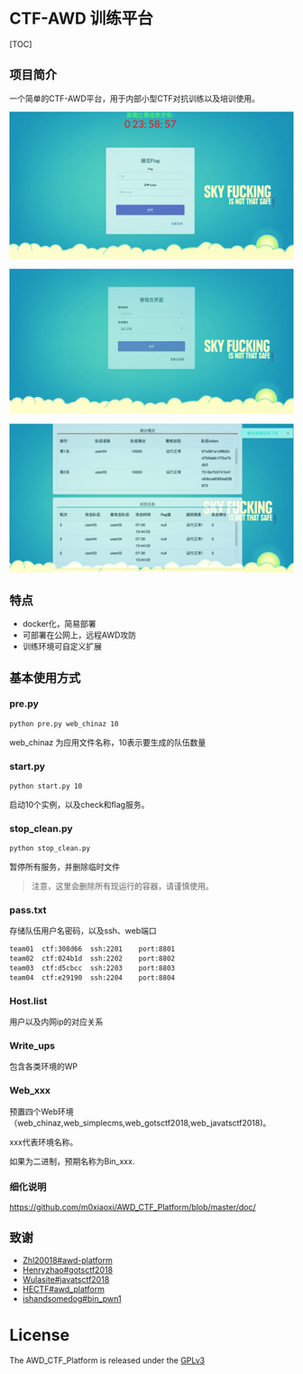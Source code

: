 # CTF-AWD 训练平台

[TOC]

## 项目简介

一个简单的CTF-AWD平台，用于内部小型CTF对抗训练以及培训使用。

![1](img/1.png)

![2](img/2.png)



![](img/3.png)

## 特点

- docker化，简易部署
- 可部署在公网上，远程AWD攻防
- 训练环境可自定义扩展



## 基本使用方式

### pre.py

```bash
python pre.py web_chinaz 10
```

web_chinaz 为应用文件名称，10表示要生成的队伍数量



### start.py

```bash
python start.py 10 
```

启动10个实例，以及check和flag服务。



### stop_clean.py

```bash
python stop_clean.py
```

暂停所有服务，并删除临时文件

>  注意，这里会删除所有现运行的容器，请谨慎使用。



### pass.txt

存储队伍用户名密码，以及ssh、web端口

```bash
team01	ctf:308d66	ssh:2201	port:8801
team02	ctf:024b1d	ssh:2202	port:8802
team03	ctf:d5cbcc	ssh:2203	port:8803
team04	ctf:e29190	ssh:2204	port:8804
```



### Host.list

用户以及内网ip的对应关系



### Write_ups

包含各类环境的WP



### Web_xxx

预置四个Web环境（web_chinaz,web_simplecms,web_gotsctf2018,web_javatsctf2018)。

xxx代表环境名称。

如果为二进制，预期名称为Bin_xxx.



### 细化说明

https://github.com/m0xiaoxi/AWD_CTF_Platform/blob/master/doc/



## 致谢

- [Zhl20018#awd-platform](https://github.com/zhl2008/awd-platform)
- [Henryzhao#gotsctf2018](https://github.com/Henryzhao96)
- [Wulasite#javatsctf2018](https://github.com/wulasite)
- [HECTF#awd_platform](https://github.com/HECTF/awd_platform)
- [ishandsomedog#bin_pwn1](https://github.com/ishandsomedog)

# License

The AWD_CTF_Platform is released under the [GPLv3](https://github.com/m0xiaoxi/AWD_CTF_Platform/blob/master/LICENSE)